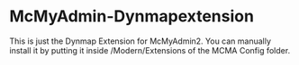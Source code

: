 # McMyAdmin-Dynmapextension
This is just the Dynmap Extension for McMyAdmin2.
You can manually install it by putting it inside /Modern/Extensions of the MCMA Config folder.
